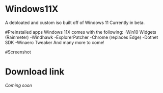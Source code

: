 # Windows11X

A debloated and custom iso built off of Windows 11
Currently in beta.

#Preinstalled apps
Windows 11X comes with the following:
-Win10 Widgets (Rainmeter)
-Windhawk
-ExplorerPatcher
-Chrome (replaces Edge)
-Dotnet SDK
-Winaero Tweaker
And many more to come!

#Screenshot

# Download link
*Coming soon*


